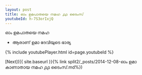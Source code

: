 ```yaml
---
layout: post
title: ഓം ഉമപാതയെ നമഹ ൧൧ ടൈംസ്
youtubeId: h-7S3orIxjQ
---
```

 
 
 ഓം ഉമപാതയെ നമഹ 
 
 -  ആരാണ് ഉമാ ദേവിയുടെ ഭാര്യ 
 
  
 
  
 
 
 
 
 
 


{% include youtubePlayer.html id=page.youtubeId %}
 
[Next]({{ site.baseurl }}{% link  split2/_posts/2014-12-08-ഓം ഉമാ കാണാതായ നമഹ ൧൧ ടൈംസ്.md%})
 
